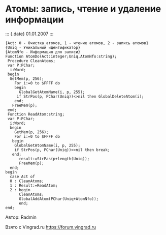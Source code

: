 Атомы: запись, чтение и удаление информации
===========================================

::: {.date}
01.01.2007
:::

    {Act: 0 - Очистка атомов, 1 - чтение атомов, 2 - запись атомов}
    {Uniq - Уникальный идентификатор}
    {AtomNfo - Информация для записи}
    Function AtomDo(Act:integer;Uniq,AtomNfo:string);
     Procedure CleanAtoms;
     var P:PChar;
      i:Word;
     begin
      GetMem(p, 256);
        For i:=0 to $FFFF do
        begin
          GlobalGetAtomName(i, p, 255);
         if StrPos(p, PChar(Uniq))<>nil then GlobalDeleteAtom(i);
        end;
       FreeMem(p);
     end;
     Function ReadAtom:string;
     var P:PChar;
      i:Word;
      begin
        GetMem(p, 256);
        For i:=0 to $FFFF do
       begin
        GlobalGetAtomName(i, p, 255);
        if StrPos(p, PChar(Uniq))<>nil then break;
       end;
          result:=StrPas(p+length(Uniq));
          FreeMem(p);
      end;
    begin
      case Act of
      0 : CleanAtoms;
      1 : Result:=ReadAtom;
      2 : begin
          CleanAtoms;
          GlobalAddAtom(PChar(Uniq+AtomNfo));
          end;
    end;

Автор: Radmin

Взято с Vingrad.ru <https://forum.vingrad.ru>
